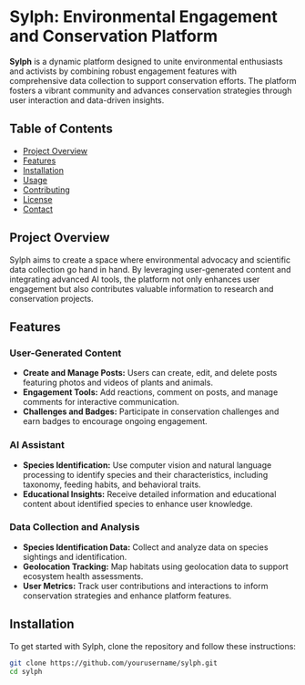 # Sylph: Environmental Engagement and Conservation Platform

**Sylph** is a dynamic platform designed to unite environmental enthusiasts and activists by combining robust engagement features with comprehensive data collection to support conservation efforts. The platform fosters a vibrant community and advances conservation strategies through user interaction and data-driven insights.

## Table of Contents

- [Project Overview](#project-overview)
- [Features](#features)
- [Installation](#installation)
- [Usage](#usage)
- [Contributing](#contributing)
- [License](#license)
- [Contact](#contact)

## Project Overview

Sylph aims to create a space where environmental advocacy and scientific data collection go hand in hand. By leveraging user-generated content and integrating advanced AI tools, the platform not only enhances user engagement but also contributes valuable information to research and conservation projects.

## Features

### User-Generated Content

- **Create and Manage Posts:** Users can create, edit, and delete posts featuring photos and videos of plants and animals.
- **Engagement Tools:** Add reactions, comment on posts, and manage comments for interactive communication.
- **Challenges and Badges:** Participate in conservation challenges and earn badges to encourage ongoing engagement.

### AI Assistant

- **Species Identification:** Use computer vision and natural language processing to identify species and their characteristics, including taxonomy, feeding habits, and behavioral traits.
- **Educational Insights:** Receive detailed information and educational content about identified species to enhance user knowledge.

### Data Collection and Analysis

- **Species Identification Data:** Collect and analyze data on species sightings and identification.
- **Geolocation Tracking:** Map habitats using geolocation data to support ecosystem health assessments.
- **User Metrics:** Track user contributions and interactions to inform conservation strategies and enhance platform features.

## Installation

To get started with Sylph, clone the repository and follow these instructions:

```bash
git clone https://github.com/yourusername/sylph.git
cd sylph

